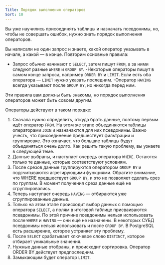 ```yaml
---
Title: Порядок выполнения операторов
Sort: 10
---
```


Вы уже научились присоединять таблицы и назначать псевдонимы, но, чтобы не совершать ошибок, нужно знать порядок выполнения операторов.

Вы написали не один запрос и знаете, какой оператор указывать в начале, а какой — в конце. Повторим основные правила:
- Запрос обычно начинают с `SELECT`, затем пишут `FROM`, а за ними следуют разные `WHERE` и `GROUP BY`.
-Некоторые операторы пишут в самом конце запроса, например `ORDER BY` и `LIMIT`. Если есть оба оператора — `LIMIT` нужно указать последним.
-Оператор `HAVING` всегда указывают после `GROUP BY`, но никогда перед ним.

Эти правила вам должны быть знакомы, но порядок выполнения операторов может быть совсем другим.

Операторы действуют в таком порядке:
1. Сначала нужно определить, откуда брать данные, поэтому первым идёт оператор `FROM`. На этом же этапе объединяются таблицы операторами `JOIN` и назначаются для них псевдонимы. Важно учесть, что присоединение предшествует фильтрации и группировке. Это означает, что большие таблицы будут объединяться очень долго. Как решить такую проблему, вы узнаете в следующей теме.
1. Данные выбраны, и наступает очередь оператора `WHERE`. Остаются только те данные, которые соответствуют условиям.
1. После срезов данные группируются оператором `GROUP BY` и подсчитываются агрегирующими функциями. Обратите внимание, что WHERE предшествует `GROUP BY`, и это не позволяет сделать срез по группам. В момент получения среза данные ещё не сгруппировались.
1. Теперь наступает очередь `HAVING` — отбираются уже сгруппированные данные.
1. Только на этом этапе происходит выбор данных с помощью оператора `SELECT`, а полям в итоговой таблице присваиваются псевдонимы. По этой причине псевдонимы нельзя использовать после `WHERE` и `HAVING` — они ещё не назначены. В некоторых СУБД псевдонимы нельзя использовать и после `GROUP BY`. В PostgreSQL есть расширение, которое устраняет эту проблему.
1. После `SELECT` срабатывает ключевое слово `DISTINCT`, которое отбирает уникальные значения.
1. Нужные данные отобраны, и происходит сортировка. Оператор ORDER BY действует предпоследним.
1. Замыкающим будет оператор `LIMIT`.